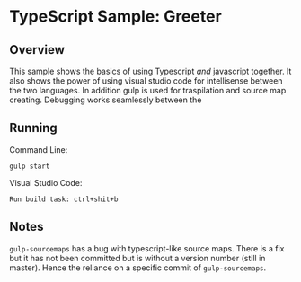 # TypeScript Sample: Greeter 

## Overview 

This sample shows the basics of using Typescript *and* javascript together.
It also shows the power of using visual studio code for intellisense between the
two languages. In addition gulp is used for traspilation and source map creating.
Debugging works seamlessly between the 


## Running
Command Line: 
```
gulp start

```
Visual Studio Code:
```
Run build task: ctrl+shit+b
```

## Notes
`gulp-sourcemaps` has a bug with typescript-like source maps. There is a fix but it has not been committed but is without 
a version number (still in master).  Hence the reliance on a specific commit of `gulp-sourcemaps`.
